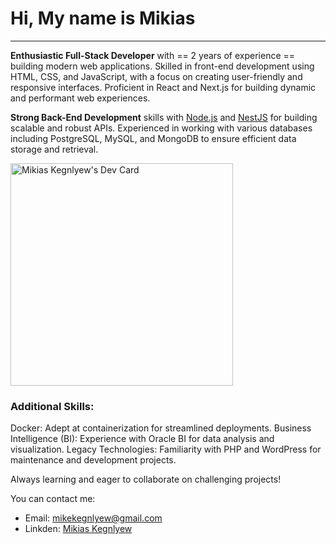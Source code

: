 # Hi, My name is Mikias
---
**Enthusiastic Full-Stack Developer** with == 2 years of experience == building modern web applications. Skilled in front-end development using HTML, CSS, and JavaScript, with a focus on creating user-friendly and responsive interfaces. Proficient in React and Next.js for building dynamic and performant web experiences.

**Strong Back-End Development** skills with [Node.js](https://nodejs.org/en) and [NestJS](https://nestjs.com/) for building scalable and robust APIs. Experienced in working with various databases including PostgreSQL, MySQL, and MongoDB to ensure efficient data storage and retrieval.

<a href="https://app.daily.dev/mike1337"><img src="https://api.daily.dev/devcards/v2/K6MwoIhpEguKrmNqMKJUZ.png?type=default&r=1jx" width="356" alt="Mikias Kegnlyew's Dev Card"/></a>

### Additional Skills:

Docker: Adept at containerization for streamlined deployments.
Business Intelligence (BI): Experience with Oracle BI for data analysis and visualization.
Legacy Technologies: Familiarity with PHP and WordPress for maintenance and development projects.

Always learning and eager to collaborate on challenging projects!

You can contact me:
  - Email: [mikekegnlyew@gmail.com]()
  - Linkden: [Mikias Kegnlyew](www.linkedin.com/in/mikias-kegnlyew-434089161)
